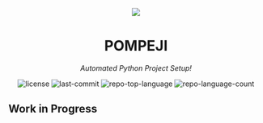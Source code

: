 <p align="center">
	<img src=![](project_img.png)>
</p>
<p align="center">
    <h1 align="center">POMPEJI</h1>
</p>
<p align="center">
    <em>Automated Python Project Setup!</em>
</p>
<p align="center">
	<img src="https://img.shields.io/github/license/eli64s/readme-ai?style=flat&logo=opensourceinitiative&logoColor=white&color=0080ff" alt="license">
	<img src="https://img.shields.io/github/last-commit/eli64s/readme-ai?style=flat&logo=git&logoColor=white&color=0080ff" alt="last-commit">
	<img src="https://img.shields.io/github/languages/top/eli64s/readme-ai?style=flat&color=0080ff" alt="repo-top-language">
	<img src="https://img.shields.io/github/languages/count/eli64s/readme-ai?style=flat&color=0080ff" alt="repo-language-count">
<p>

## Work in Progress
